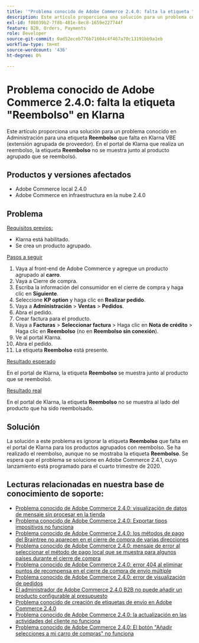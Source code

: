 ```yaml
---
title: '"Problema conocido de Adobe Commerce 2.4.0: falta la etiqueta "Reembolso" en Klarna"'
description: Este artículo proporciona una solución para un problema conocido en Administración para una etiqueta **Reembolso** que falta en Klarna VBE (extensión agrupada de proveedor). Cuando en el portal de Klarna se realiza un reembolso, la etiqueta **Reembolso** no se muestra junto al producto agrupado que se reembolsó.
exl-id: f08039b2-7f8b-481e-8ec8-1659e227744f
feature: B2B, Orders, Payments
role: Developer
source-git-commit: 0ad52eceb776b71604c4f467a70c13191bb9a1eb
workflow-type: tm+mt
source-wordcount: '436'
ht-degree: 0%

---
```


# Problema conocido de Adobe Commerce 2.4.0: falta la etiqueta &quot;Reembolso&quot; en Klarna

Este artículo proporciona una solución para un problema conocido en Administración para una etiqueta **Reembolso** que falta en Klarna VBE (extensión agrupada de proveedor). En el portal de Klarna que realiza un reembolso, la etiqueta **Reembolso** no se muestra junto al producto agrupado que se reembolsó.

## Productos y versiones afectados

* Adobe Commerce local 2.4.0
* Adobe Commerce en infraestructura en la nube 2.4.0

## Problema

<u>Requisitos previos:</u>

* Klarna está habilitado.
* Se crea un producto agrupado.

<u>Pasos a seguir</u>

1. Vaya al front-end de Adobe Commerce y agregue un producto agrupado al **carro**.
1. Vaya a Cierre de compra.
1. Escriba la información del consumidor en el cierre de compra y haga clic en **Siguiente**.
1. Seleccione **KP option** y haga clic en **Realizar pedido**.
1. Vaya a **Administración** > **Ventas** > **Pedidos**.
1. Abra el pedido.
1. Crear factura para el producto.
1. Vaya a **Facturas** > **Seleccionar factura** > Haga clic en **Nota de crédito** > Haga clic en **Reembolso** (no en **Reembolso sin conexión**).
1. Ve al portal Klarna.
1. Abra el pedido.
1. La etiqueta **Reembolso** está presente.

<u>Resultado esperado</u>

En el portal de Klarna, la etiqueta **Reembolso** se muestra junto al producto que se reembolsó.

<u>Resultado real</u>

En el portal de Klarna, la etiqueta **Reembolso** no se muestra al lado del producto que ha sido reembolsado.

## Solución

La solución a este problema es ignorar la etiqueta **Reembolso** que falta en el portal de Klarna para los productos agrupados con reembolso. Se ha realizado el reembolso, aunque no se mostraba la etiqueta **Reembolso**. Se espera que el problema se solucione en Adobe Commerce 2.4.1, cuyo lanzamiento está programado para el cuarto trimestre de 2020.

## Lecturas relacionadas en nuestra base de conocimiento de soporte:

* [Problema conocido de Adobe Commerce 2.4.0: visualización de datos de mensaje sin procesar en la tienda](/help/troubleshooting/storefront/magento-2-4-0-issue-storefront-raw-message-data-display.md)
* [Problema conocido de Adobe Commerce 2.4.0: Exportar tipos impositivos no funciona](/help/troubleshooting/miscellaneous/magento-2-4-0-known-issue-export-tax-rates-does-not-work.md)
* [Problema conocido de Adobe Commerce 2.4.0: los métodos de pago del Braintree no aparecen en el cierre de compra de varias direcciones](/help/troubleshooting/payments/magento-2-4-0-braintree-not-in-multiple-addresses-checkout.md)
* [Problema conocido de Adobe Commerce 2.4.0: mensaje de error al seleccionar el método de pago local que se muestra para algunos países durante el cierre de compra](/help/troubleshooting/payments/magento-2-4-0-checkout-error-selecting-local-payments.md)
* [Problema conocido de Adobe Commerce 2.4.0: error 404 al eliminar puntos de recompensa en el cierre de compra de envío múltiple](/help/troubleshooting/storefront/magento-2-4-0-404-error-removing-rewards-points-on-multi-shipping-checkout.md)
* [Problema conocido de Adobe Commerce 2.4.0: error de visualización de pedidos](/help/troubleshooting/storefront/magento-2-4-0-known-issue-orders-display-error.md)
* [El administrador de Adobe Commerce 2.4.0 B2B no puede añadir un producto configurable al presupuesto](/help/troubleshooting/miscellaneous/magento-2-4-0-b2b-admin-can-t-add-configurable-product-to-quote.md)
* [Problema conocido de creación de etiquetas de envío en Adobe Commerce 2.4.0](/help/troubleshooting/known-issues-patches-attached/shipping-labels-creation-known-issue-in-magento-2-4-0.md)
* [Problema conocido de Adobe Commerce 2.4.0: la actualización en las actividades del cliente no funciona](/help/troubleshooting/miscellaneous/magento-2-4-0-refresh-on-customer-activities-does-not-work.md)
* [Problema conocido de Adobe Commerce 2.4.0: El botón &quot;Añadir selecciones a mi carro de compras&quot; no funciona](/help/troubleshooting/miscellaneous/magento-2-4-0-add-selections-to-my-cart-does-not-work.md)
